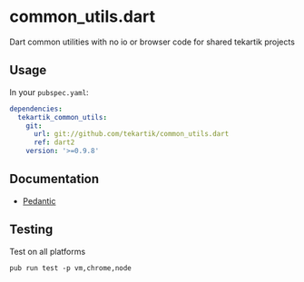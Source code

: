 # common_utils.dart

Dart common utilities with no io or browser code for shared tekartik projects


## Usage

In your `pubspec.yaml`:

```yaml
dependencies:
  tekartik_common_utils:
    git:
      url: git://github.com/tekartik/common_utils.dart
      ref: dart2
    version: '>=0.9.8'
```

## Documentation

* [Pedantic](https://github.com/tekartik/common_utils.dart/blob/master/doc/pedantic.md)

## Testing

Test on all platforms

    pub run test -p vm,chrome,node